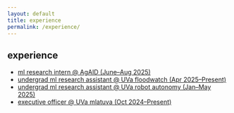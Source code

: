 ```yaml
---
layout: default
title: experience
permalink: /experience/
---
```


## experience

- [ml research intern @ AgAID (June–Aug 2025)](/experience/agaid)
- [undergrad ml research assistant @ UVa floodwatch (Apr 2025–Present)](/experience/floodwatch)
- [undergrad ml research assistant @ UVa robot autonomy (Jan–May 2025)](/experience/robot-autonomy)
- [executive officer @ UVa mlatuva (Oct 2024–Present)](/experience/mlatuva)
